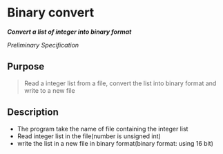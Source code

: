 
# Binary convert

***Convert a list of integer into binary format***

*Preliminary Specification*


## Purpose
> Read a integer list from a file, convert the list into binary format and write to a new file


## Description
- The program take the name of file containing the integer list
- Read integer list in the file(number is unsigned int)
- write the list in a new file in binary format(binary format: using 16 bit)